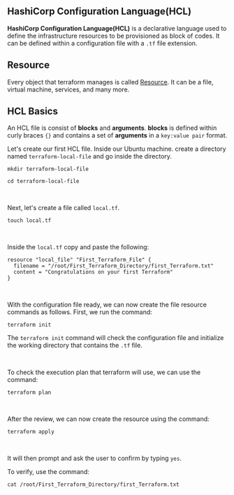 ## HashiCorp Configuration Language(HCL)

**HashiCorp Configuration Language(HCL)** is a declarative language used to define the infrastructure resources to be provisioned as block of codes. It can be defined within a configuration file with a ```.tf``` file extension.

## Resource

Every object that terraform manages is called [Resource](https://developer.hashicorp.com/terraform/language/resources). It can be a file, virtual machine, services, and many more.

## HCL Basics

An HCL file is consist of **blocks** and **arguments**. **blocks** is defined within curly braces ```{}``` and contains a set of **arguments** in a ```key:value pair``` format. 

Let's create our first HCL file. Inside our Ubuntu machine. create a directory named ```terraform-local-file``` and go inside the directory.

```
mkdir terraform-local-file
```
```
cd terraform-local-file
```
<br>

Next, let's create a file called ```local.tf```.
```
touch local.tf
```
<br>

Inside the ```local.tf``` copy and paste the following:

```
resource "local_file" "First_Terraform_File" {
  filename = "/root/First_Terraform_Directory/first_Terraform.txt"
  content = "Congratulations on your first Terraform"
}
```
<br>

With the configuration file ready, we can now create the file resource commands as follows. First, we run the command:
```
terraform init
```
The ```terraform init``` command will check the configuration file and initialize the working directory that contains the ```.tf``` file.

<br>

To check the execution plan that terraform will use, we can use the command:
```
terraform plan
```
<br>

After the review, we can now create the resource using the command:
```
terraform apply
```
<br>

It will then prompt and ask the user to confirm by typing ```yes```.
<br>

To verify, use the command:
```
cat /root/First_Terraform_Directory/first_Terraform.txt
```
<br>









